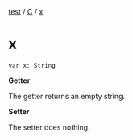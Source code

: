 [test](test/index) / [C](test/-c/index) / [x](test/-c/x)


# x

`var x: String`

**Getter**

The getter returns an empty string.




**Setter**

The setter does nothing.





